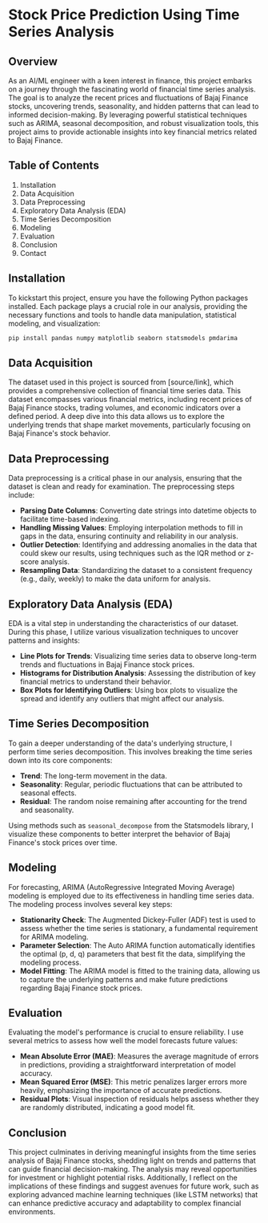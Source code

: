# Stock Price Prediction Using Time Series Analysis

## Overview
As an AI/ML engineer with a keen interest in finance, this project embarks on a journey through the fascinating world of financial time series analysis. The goal is to analyze the recent prices and fluctuations of Bajaj Finance stocks, uncovering trends, seasonality, and hidden patterns that can lead to informed decision-making. By leveraging powerful statistical techniques such as ARIMA, seasonal decomposition, and robust visualization tools, this project aims to provide actionable insights into key financial metrics related to Bajaj Finance.

## Table of Contents
1. Installation
2. Data Acquisition
3. Data Preprocessing
4. Exploratory Data Analysis (EDA)
5. Time Series Decomposition
6. Modeling
7. Evaluation
8. Conclusion
9. Contact

## Installation
To kickstart this project, ensure you have the following Python packages installed. Each package plays a crucial role in our analysis, providing the necessary functions and tools to handle data manipulation, statistical modeling, and visualization:

```bash
pip install pandas numpy matplotlib seaborn statsmodels pmdarima
```

## Data Acquisition
The dataset used in this project is sourced from [source/link], which provides a comprehensive collection of financial time series data. This dataset encompasses various financial metrics, including recent prices of Bajaj Finance stocks, trading volumes, and economic indicators over a defined period. A deep dive into this data allows us to explore the underlying trends that shape market movements, particularly focusing on Bajaj Finance's stock behavior.

## Data Preprocessing
Data preprocessing is a critical phase in our analysis, ensuring that the dataset is clean and ready for examination. The preprocessing steps include:

- **Parsing Date Columns**: Converting date strings into datetime objects to facilitate time-based indexing.
- **Handling Missing Values**: Employing interpolation methods to fill in gaps in the data, ensuring continuity and reliability in our analysis.
- **Outlier Detection**: Identifying and addressing anomalies in the data that could skew our results, using techniques such as the IQR method or z-score analysis.
- **Resampling Data**: Standardizing the dataset to a consistent frequency (e.g., daily, weekly) to make the data uniform for analysis.

## Exploratory Data Analysis (EDA)
EDA is a vital step in understanding the characteristics of our dataset. During this phase, I utilize various visualization techniques to uncover patterns and insights:

- **Line Plots for Trends**: Visualizing time series data to observe long-term trends and fluctuations in Bajaj Finance stock prices.
- **Histograms for Distribution Analysis**: Assessing the distribution of key financial metrics to understand their behavior.
- **Box Plots for Identifying Outliers**: Using box plots to visualize the spread and identify any outliers that might affect our analysis.

## Time Series Decomposition
To gain a deeper understanding of the data's underlying structure, I perform time series decomposition. This involves breaking the time series down into its core components:

- **Trend**: The long-term movement in the data.
- **Seasonality**: Regular, periodic fluctuations that can be attributed to seasonal effects.
- **Residual**: The random noise remaining after accounting for the trend and seasonality.

Using methods such as `seasonal_decompose` from the Statsmodels library, I visualize these components to better interpret the behavior of Bajaj Finance's stock prices over time.

## Modeling
For forecasting, ARIMA (AutoRegressive Integrated Moving Average) modeling is employed due to its effectiveness in handling time series data. The modeling process involves several key steps:

- **Stationarity Check**: The Augmented Dickey-Fuller (ADF) test is used to assess whether the time series is stationary, a fundamental requirement for ARIMA modeling.
- **Parameter Selection**: The Auto ARIMA function automatically identifies the optimal (p, d, q) parameters that best fit the data, simplifying the modeling process.
- **Model Fitting**: The ARIMA model is fitted to the training data, allowing us to capture the underlying patterns and make future predictions regarding Bajaj Finance stock prices.

## Evaluation
Evaluating the model's performance is crucial to ensure reliability. I use several metrics to assess how well the model forecasts future values:

- **Mean Absolute Error (MAE)**: Measures the average magnitude of errors in predictions, providing a straightforward interpretation of model accuracy.
- **Mean Squared Error (MSE)**: This metric penalizes larger errors more heavily, emphasizing the importance of accurate predictions.
- **Residual Plots**: Visual inspection of residuals helps assess whether they are randomly distributed, indicating a good model fit.

## Conclusion
This project culminates in deriving meaningful insights from the time series analysis of Bajaj Finance stocks, shedding light on trends and patterns that can guide financial decision-making. The analysis may reveal opportunities for investment or highlight potential risks. Additionally, I reflect on the implications of these findings and suggest avenues for future work, such as exploring advanced machine learning techniques (like LSTM networks) that can enhance predictive accuracy and adaptability to complex financial environments.
